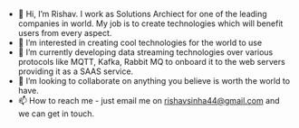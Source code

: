 - 👋 Hi, I’m Rishav. I work as Solutions Archiect for one of the leading companies in world. My job is to create technologies which will benefit users from every aspect.
- 👀 I’m interested in creating cool technologies for the world to use
- 🌱 I’m currently developing data streaming technologies over various protocols like MQTT, Kafka, Rabbit MQ to onboard it to the web servers providing it as a SAAS service.
- 💞️ I’m looking to collaborate on anything you believe is worth the world to have.
- 📫 How to reach me - just email me on rishavsinha44@gmail.com and we can get in touch.

<!---
RishavSinha03/RishavSinha03 is a ✨ special ✨ repository because its `README.md` (this file) appears on your GitHub profile.
You can click the Preview link to take a look at your changes.
--->
